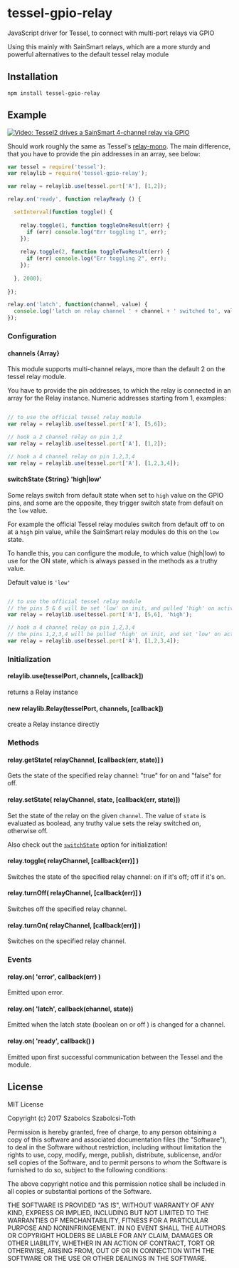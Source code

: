 # tessel-gpio-relay
JavaScript driver for Tessel, to connect with multi-port relays via GPIO

Using this mainly with SainSmart relays, which are a more sturdy and powerful alternatives to the default tessel relay module

## Installation

```
npm install tessel-gpio-relay
```

## Example


[![Video: Tessel2 drives a SainSmart 4-channel relay via GPIO](https://img.youtube.com/vi/yvArUpkDpZk/0.jpg)](https://www.youtube.com/watch?v=yvArUpkDpZk)

Should work roughly the same as Tessel's [relay-mono](https://github.com/tessel/relay-mono). The main difference, that you have to provide the pin addresses in an array, see below:

```js
var tessel = require('tessel');
var relaylib = require('tessel-gpio-relay'); 

var relay = relaylib.use(tessel.port['A'], [1,2]);  

relay.on('ready', function relayReady () {

  setInterval(function toggle() {
    
    relay.toggle(1, function toggleOneResult(err) {
      if (err) console.log("Err toggling 1", err);
    });
    
    relay.toggle(2, function toggleTwoResult(err) {
      if (err) console.log("Err toggling 2", err);
    });
    
  }, 2000);
  
});

relay.on('latch', function(channel, value) {
  console.log('latch on relay channel ' + channel + ' switched to', value);
});

```

### Configuration

#### channels {Array}

This module supports multi-channel relays, more than the default 2 on the tessel relay module.

You have to provide the pin addresses, to which the relay is connected in an array for the Relay instance.
Numeric addresses starting from 1, examples:

```js

// to use the official tessel relay module
var relay = relaylib.use(tessel.port['A'], [5,6]); 

// hook a 2 channel relay on pin 1,2
var relay = relaylib.use(tessel.port['A'], [1,2]); 

// hook a 4 channel relay on pin 1,2,3,4
var relay = relaylib.use(tessel.port['A'], [1,2,3,4]); 


```

#### switchState {String} 'high|low'

Some relays switch from default state when set to `high` value on the GPIO pins, and some are the opposite, they trigger switch state from default on the `low` value.

For example the official Tessel relay modules switch from default off to on at a `high` pin value, while the SainSmart relay modules do this on the `low` state.

To handle this, you can configure the module, to which value (high|low) to use for the ON state, which is always passed in the methods as a truthy value.

Default value is `'low'`

```js

// to use the official tessel relay module
// the pins 5 & 6 will be set 'low' on init, and pulled 'high' on activation
var relay = relaylib.use(tessel.port['A'], [5,6], 'high'); 

// hook a 4 channel relay on pin 1,2,3,4
// the pins 1,2,3,4 will be pulled 'high' on init, and set 'low' on activation
var relay = relaylib.use(tessel.port['A'], [1,2,3,4]); 

```


### Initialization

#### relaylib.use(tesselPort, channels, [callback])

returns a Relay instance

#### new relaylib.Relay(tesselPort, channels, [callback])

create a Relay instance directly


### Methods


#### relay.getState( relayChannel, [callback(err, state)] )

Gets the state of the specified relay channel: "true" for on and "false" for off.

#### relay.setState( relayChannel, state, [callback(err, state)])

Set the state of the relay on the given `channel`. The value of `state` is  evaluated as boolead,
any truthy value sets the relay switched on, otherwise off. 

Also check out the [`switchState`](#switchstate-string-highlow) option for initialization!

#### relay.toggle( relayChannel, [callback(err)] )

Switches the state of the specified relay channel: on if it's off; off if it's on.

#### relay.turnOff( relayChannel, [callback(err)] )
Switches off the specified relay channel.

#### relay.turnOn( relayChannel, [callback(err)] )
Switches on the specified relay channel.

### Events

#### relay.on( 'error', callback(err) )
Emitted upon error.

#### relay.on( 'latch', callback(channel, state))
Emitted when the latch state (boolean on or off ) is changed for a channel.

#### relay.on( 'ready', callback() )
Emitted upon first successful communication between the Tessel and the module.



## License

MIT License

Copyright (c) 2017 Szabolcs Szabolcsi-Toth

Permission is hereby granted, free of charge, to any person obtaining a copy
of this software and associated documentation files (the "Software"), to deal
in the Software without restriction, including without limitation the rights
to use, copy, modify, merge, publish, distribute, sublicense, and/or sell
copies of the Software, and to permit persons to whom the Software is
furnished to do so, subject to the following conditions:

The above copyright notice and this permission notice shall be included in all
copies or substantial portions of the Software.

THE SOFTWARE IS PROVIDED "AS IS", WITHOUT WARRANTY OF ANY KIND, EXPRESS OR
IMPLIED, INCLUDING BUT NOT LIMITED TO THE WARRANTIES OF MERCHANTABILITY,
FITNESS FOR A PARTICULAR PURPOSE AND NONINFRINGEMENT. IN NO EVENT SHALL THE
AUTHORS OR COPYRIGHT HOLDERS BE LIABLE FOR ANY CLAIM, DAMAGES OR OTHER
LIABILITY, WHETHER IN AN ACTION OF CONTRACT, TORT OR OTHERWISE, ARISING FROM,
OUT OF OR IN CONNECTION WITH THE SOFTWARE OR THE USE OR OTHER DEALINGS IN THE
SOFTWARE.


